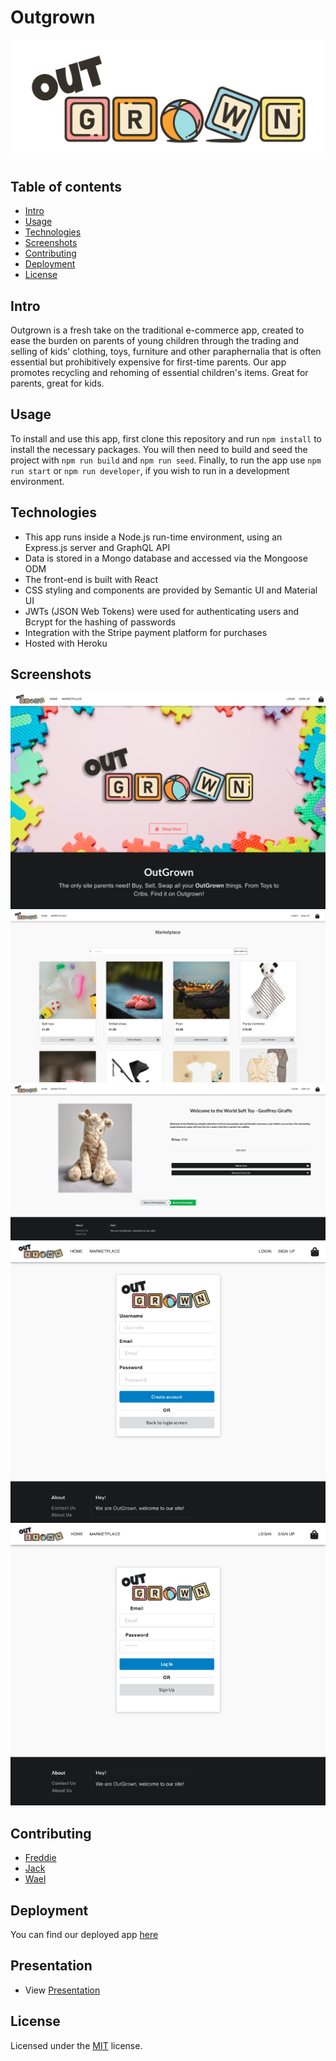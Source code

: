 # Outgrown 
![Outgrown Logo](client/public/images/logo-readme.png)

## Table of contents
- [Intro](#intro)
- [Usage](#usage)
- [Technologies](#technologies)
- [Screenshots](#screenshots)
- [Contributing](#contributing)
- [Deployment](#deployment)
- [License](#license)

## Intro

Outgrown is a fresh take on the traditional e-commerce app, created to ease the burden on parents of young children through the trading and selling of kids' clothing, toys, furniture and other paraphernalia that is often essential but prohibitively expensive for first-time parents. Our app promotes recycling and rehoming of essential children's items. Great for parents, great for kids. 

## Usage

To install and use this app, first clone this repository and run `npm install` to install the necessary packages. You will then need to build and seed the project with `npm run build` and `npm run seed`. Finally, to run the app use `npm run start` or `npm run developer`, if you wish to run in a development environment. 

## Technologies

- This app runs inside a Node.js run-time environment, using an Express.js server and GraphQL API
- Data is stored in a Mongo database and accessed via the Mongoose ODM
- The front-end is built with React
- CSS styling and components are provided by Semantic UI and Material UI
- JWTs (JSON Web Tokens) were used for authenticating users and Bcrypt for the hashing of passwords
- Integration with the Stripe payment platform for purchases
- Hosted with Heroku

## Screenshots

![Homepage](client/public/images/screenshots/outgrown-homePage.png)
![Marketplace](client/public/images/screenshots/outgrown-market.png)
![Product Page](client/public/images/screenshots/outgrown-product.png)
![Sign Up](client/public/images/screenshots/outgrown-signUp.png)
![Login](client/public/images/screenshots/outgrown-login.png)

## Contributing 

- [Freddie](https://github.com/freddieb12345) 
- [Jack](https://github.com/bytemybits)
- [Wael](https://github.com/wa20)

## Deployment

You can find our deployed app [here](https://outgrown-app.herokuapp.com/)

## Presentation
- View [Presentation](https://docs.google.com/presentation/d/1KydcDfhfvQILAWaXHUA-3j7GjB6UKmMt/edit?usp=sharing&ouid=105126876603474420351&rtpof=true&sd=true)

## License

Licensed under the [MIT](https://opensource.org/licenses/MIT) license.
